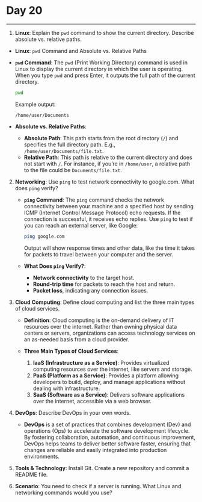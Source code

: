 # Day 20

---

1. **Linux**: Explain the `pwd` command to show the current directory. Describe absolute vs. relative paths.
  * **Linux**: `pwd` Command and Absolute vs. Relative Paths
   - **`pwd` Command**: The `pwd` (Print Working Directory) command is used in Linux to display the current directory in which the user is operating. When you type `pwd` and press Enter, it outputs the full path of the current directory.
     ```bash
     pwd
     ```
     Example output:
     ```
     /home/user/Documents
     ```

   - **Absolute vs. Relative Paths**:
     - **Absolute Path**: This path starts from the root directory (`/`) and specifies the full directory path. E.g., `/home/user/Documents/file.txt`.
     - **Relative Path**: This path is relative to the current directory and does not start with `/`. For instance, if you’re in `/home/user`, a relative path to the file could be `Documents/file.txt`.


2. **Networking**: Use `ping` to test network connectivity to google.com. What does `ping` verify?
   - **`ping` Command**: The `ping` command checks the network connectivity between your machine and a specified host by sending ICMP (Internet Control Message Protocol) echo requests. If the connection is successful, it receives echo replies. Use `ping` to test if you can reach an external server, like Google:
     ```bash
     ping google.com
     ```
     Output will show response times and other data, like the time it takes for packets to travel between your computer and the server.

   - **What Does `ping` Verify?**:
     - **Network connectivity** to the target host.
     - **Round-trip time** for packets to reach the host and return.
     - **Packet loss**, indicating any connection issues.
   

3. **Cloud Computing**: Define cloud computing and list the three main types of cloud services.
   - **Definition**: Cloud computing is the on-demand delivery of IT resources over the internet. Rather than owning physical data centers or servers, organizations can access technology services on an as-needed basis from a cloud provider.

   - **Three Main Types of Cloud Services**:
     1. **IaaS (Infrastructure as a Service)**: Provides virtualized computing resources over the internet, like servers and storage.
     2. **PaaS (Platform as a Service)**: Provides a platform allowing developers to build, deploy, and manage applications without dealing with infrastructure.
     3. **SaaS (Software as a Service)**: Delivers software applications over the internet, accessible via a web browser.


4. **DevOps**: Describe DevOps in your own words.
   - **DevOps** is a set of practices that combines development (Dev) and operations (Ops) to accelerate the software development lifecycle. By fostering collaboration, automation, and continuous improvement, DevOps helps teams to deliver better software faster, ensuring that changes are reliable and easily integrated into production environments.


5. **Tools & Technology**: Install Git. Create a new repository and commit a README file.
6. **Scenario**: You need to check if a server is running. What Linux and networking commands would you use?
